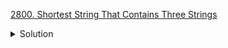 [2800. Shortest String That Contains Three Strings](https://leetcode.com/contest/weekly-contest-356/problems/shortest-string-that-contains-three-strings/)

<details><summary>Solution</summary>

![](../../../../assets/2800.png)

</details>
